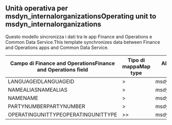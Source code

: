 ## <a name="operating-unit-to-msdyn_internalorganizations"></a><span data-ttu-id="02a11-101">Unità operativa per msdyn_internalorganizations</span><span class="sxs-lookup"><span data-stu-id="02a11-101">Operating unit to msdyn_internalorganizations</span></span>

<span data-ttu-id="02a11-102">Questo modello sincronizza i dati tra le app Finance and Operations e Common Data Service.</span><span class="sxs-lookup"><span data-stu-id="02a11-102">This template synchronizes data between Finance and Operations apps and Common Data Service.</span></span>

<span data-ttu-id="02a11-103">Campo di Finance and Operations</span><span class="sxs-lookup"><span data-stu-id="02a11-103">Finance and Operations field</span></span> | <span data-ttu-id="02a11-104">Tipo di mappa</span><span class="sxs-lookup"><span data-stu-id="02a11-104">Map type</span></span> | <span data-ttu-id="02a11-105">Altro campo di Dynamics 365</span><span class="sxs-lookup"><span data-stu-id="02a11-105">Other Dynamics 365 field</span></span> | <span data-ttu-id="02a11-106">Valore predefinito</span><span class="sxs-lookup"><span data-stu-id="02a11-106">Default value</span></span>
---|---|---|---
<span data-ttu-id="02a11-107">LANGUAGEID</span><span class="sxs-lookup"><span data-stu-id="02a11-107">LANGUAGEID</span></span> | > | <span data-ttu-id="02a11-108">msdyn_languageid</span><span class="sxs-lookup"><span data-stu-id="02a11-108">msdyn_languageid</span></span> | 
<span data-ttu-id="02a11-109">NAMEALIAS</span><span class="sxs-lookup"><span data-stu-id="02a11-109">NAMEALIAS</span></span> | > | <span data-ttu-id="02a11-110">msdyn_namealias</span><span class="sxs-lookup"><span data-stu-id="02a11-110">msdyn_namealias</span></span> | 
<span data-ttu-id="02a11-111">NAME</span><span class="sxs-lookup"><span data-stu-id="02a11-111">NAME</span></span> | > | <span data-ttu-id="02a11-112">msdyn_name</span><span class="sxs-lookup"><span data-stu-id="02a11-112">msdyn_name</span></span> | 
<span data-ttu-id="02a11-113">PARTYNUMBER</span><span class="sxs-lookup"><span data-stu-id="02a11-113">PARTYNUMBER</span></span> | > | <span data-ttu-id="02a11-114">msdyn_partynumber</span><span class="sxs-lookup"><span data-stu-id="02a11-114">msdyn_partynumber</span></span> | 
<span data-ttu-id="02a11-115">OPERATINGUNITTYPE</span><span class="sxs-lookup"><span data-stu-id="02a11-115">OPERATINGUNITTYPE</span></span> | >> | <span data-ttu-id="02a11-116">msdyn_type</span><span class="sxs-lookup"><span data-stu-id="02a11-116">msdyn_type</span></span> | 
